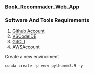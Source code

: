 ### Book_Recommader_Web_App

### Software And Tools Requirements

1. [Github Account](https://github.com)
2. [VSCodeIDE](https://code.visualstudio.com/)
3. [GitCLI](https://git-scm.com/book/en/v2/Getting-Started-The-Command-Line)
4. [AWSAccount](https://aws.amazon.com/console/)


Create a new environment

```
conda create -p venv python==3.9 -y

```